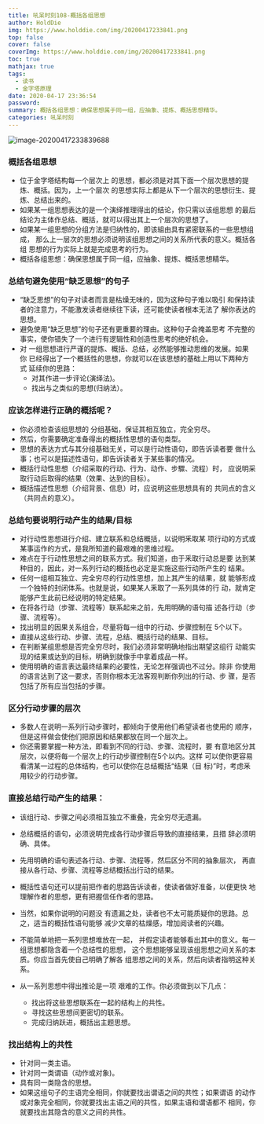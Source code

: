 ```yaml
---
title: 吼呆时刻108-概括各组思想
author: HoldDie
img: https://www.holddie.com/img/20200417233841.png
top: false
cover: false
coverImg: https://www.holddie.com/img/20200417233841.png
toc: true
mathjax: true
tags:
  - 读书
  - 金字塔原理
date: 2020-04-17 23:36:54
password:
summary: 概括各组思想：确保思想属于同一组，应抽象、提炼、概括思想精华。
categories: 吼呆时刻
---
```


![image-20200417233839688](https://www.holddie.com/img/20200417233841.png)

### 概括各组思想

- 位于金字塔结构每一个层次上 的思想，都必须是对其下面一个层次思想的提炼、概括。因为，上一个层次 的思想实际上都是从下一个层次的思想衍生、提炼、总结出来的。
- 如果某一组思想表达的是一个演绎推理得出的结论，你只需以该组思想 的最后结论为主体作总结、概括，就可以得出其上一个层次的思想了。
- 如果某一组思想的分组方法是归纳性的，即该組由具有紧密联系的一些思想组成， 那么上一层次的思想必须说明该组思想之间的关系所代表的意义。概括各组 思想的行为实际上就是完成思考的行为。
- 概括各组思想：确保思想属于同一组，应抽象、提炼、概括思想精华。

### 总结句避免使用“缺乏思想”的句子

- “缺乏思想”的句子对读者而言是枯燥无味的，因为这种句子难以吸引 和保持读者的注意力，不能激发读者继续往下读，还可能使读者根本无法了 解你表达的思想。
- 避免使用“缺乏思想”的句子还有更重要的理由。这种句子会掩盖思考 不完整的事实，使你错失了一个进行有逻辑性和创造性思考的绝好机会。
- 对 一组思想进行严谨的提炼、概括、总结，必然能够推动思维的发展。如果你 已经得出了一个概括性的思想，你就可以在该思想的基础上用以下两种方式 延续你的思路：
  - 对其作进一步评论(演绎法)。
  - 找出与之类似的思想(归纳法）。

### 应该怎样进行正确的概括呢？

- 你必须检查该组思想的 分组基础，保证其相互独立，完全穷尽。
- 然后，你需要确定准备得出的概括性思想的语句类型。
- 思想的表达方式与其分组基础无关，可以是行动性语句，即告诉读者要 做什么事；也可以是描述性语句，即告诉读者关于某些事的情况。
- 概括行动性思想（介绍采取的行动、行为、动作、步驟、流程）时， 应说明采取行动后取得的结果（效果、达到的目标）。
- 概括描述性思想（介绍背景、信息）时，应说明这些思想具有的 共同点的含义（共同点的意义）。

### 总结句要说明行动产生的结果/目标

- 对行动性思想进行介绍、建立联系和总结概括，以说明釆取某 项行动的方式或某事运作的方式，是我所知道的最艰难的思维过程。
- 难点在于行动性思想之间的联系方式。我们知道，由于釆取行动总是要 达到某种目的，因此，对一系列行动的概括也必定是实施这些行动所产生的 结果。
- 任何一组相互独立、完全穷尽的行动性思想，加上其产生的结果，就 能够形成一个独特的封闭体系。也就是说，如果某人釆取了一系列具体的行 动，就肯定能够产生此前已经说明的特定结果。
- 在将各行动（步骤、流程等）联系起来之前，先用明确的语句描 述各行动（步骤、流程等）。
- 找出明显的因果关系组合，尽量将每一组中的行动、步骤控制在 5个以下。
- 直接从这些行动、步骤、流程，总结、概括行动的结果、目标。
- 在判断某组思想是否完全穷尽时，我们必须非常明确地指出期望这组行 动能实现的结果或达到的目标，明确到就像手中拿着成品一样。
- 使用明确的语言表达最终结果的必要性，无论怎样强调也不过分。除非 你使用的语言达到了这一要求，否则你根本无法客观判断你列出的行动、步 骤，是否包括了所有应当包括的步骤。

### 区分行动步骤的层次

- 多数人在说明一系列行动步骤时，都倾向于使用他们希望读者也使用的 顺序，但是这样做会使他们把原因和结果都放在同一个层次上。
- 你还需要掌握一种方法，即看到不同的行动、步骤、流程时，要 有意地区分其层次，以便将每一个层次上的行动步骤控制在5个以内。这样 可以使你更容易看清某一过程的总体结构，也可以使你在总结概括“结果（目 标)”时，考虑釆用较少的行动步骤。

### 直接总结行动产生的结果：

- 该组行动、步骤之间必须相互独立不重叠，完全穷尽无遗漏。
- 总结概括的语句，必须说明完成各行动步骤后导致的直接结果，且措 辞必须明确、具体。
- 先用明确的语句表述各行动、步骤、流程等，然后区分不同的抽象层次， 再直接从各行动、步骤、流程等总结概括出行动的结果。

- 概括性语句还可以提前把作者的思路告诉读者，使读者做好准备，以便更快 地理解作者的思想，更有把握信任作者的思路。
- 当然，如果你说明的问题没 有遗漏之处，读者也不太可能质疑你的思路。总之，适当的概括性语句能够 减少文章的枯燥感，增加阅读者的兴趣。
- 不能简单地把一系列思想堆放在一起， 并假定读者能够看出其中的意义。每一组思想都隐含着一个总结性的思想， 这个思想能够呈现该组思想之间关系的本质。你应当首先使自己明确了解各 组思想之间的关系，然后向读者指明这种关系。
- 从一系列思想中得出推论是一项 艰难的工作。你必须做到以下几点：

  - 找出将这些思想联系在一起的结构上的共性。
  - 寻找这些思想间更密切的联系。
  - 完成归纳跃进，概括出主题思想。

### 找出结构上的共性

- 针对同一类主语。
- 针对同一类谓语（动作或对象)。
- 具有同一类隐含的思想。
- 如果这组句子的主语完全相同，你就要找出谓语之间的共性；如果谓语 的动作或对象完全相同，你就要找出主语之间的共性，如果主语和谓语都不 相同，你就要找出其隐含的意义之间的共性。